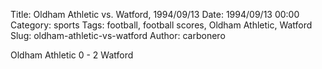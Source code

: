 Title: Oldham Athletic vs. Watford, 1994/09/13
Date: 1994/09/13 00:00
Category: sports
Tags: football, football scores, Oldham Athletic, Watford
Slug: oldham-athletic-vs-watford
Author: carbonero


Oldham Athletic 0 - 2 Watford
